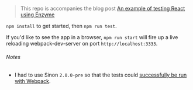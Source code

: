> This repo is accompanies the blog post [An example of testing React using Enzyme](https://medium.com/@kevinsalter/testing-react-with-enzyme-fbfc30190e70#.mgcyb66ct)

`npm install` to get started, then `npm run test`.

If you'd like to see the app in a browser, `npm run start` will fire up a live reloading webpack-dev-server on port `http://localhost:3333`.


###### Notes

- I had to use Sinon `2.0.0-pre` so that the tests could [successfully be run with Webpack](https://github.com/sinonjs/sinon/issues/830#issuecomment-182264301).

